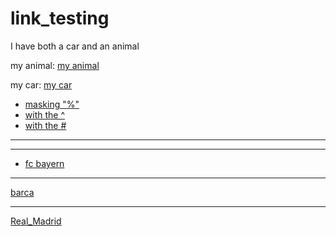 # link_testing



I have both a car and an animal

my animal:
	[my animal](animals.md)


my car:
	[my car](cars.md#my_car)



- [masking "%"](cars.md#%5E781e44)
- [with the ^](cars.md#^0efd78)
- [with the #](cars.md#random)





--- 



---


- [fc bayern](soccer.md#^6baacc)


---

[barca](soccer.md#^e927dd)



--- 


[Real_Madrid](soccer.md#Real_Madrid)





